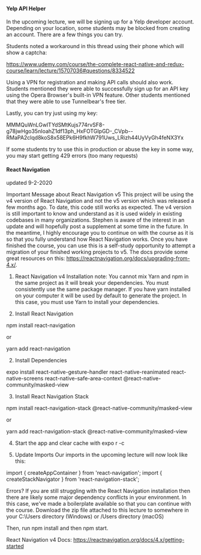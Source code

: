 
#### Yelp API Helper
In the upcoming lecture, we will be signing up for a Yelp developer account. Depending on your location, some students may be blocked from creating an account. There are a few things you can try.

Students noted a workaround in this thread using their phone which will show a captcha:

https://www.udemy.com/course/the-complete-react-native-and-redux-course/learn/lecture/15707036#questions/8334522

Using a VPN for registration and making API calls should also work. Students mentioned they were able to successfully sign up for an API key using the Opera Browser's built-in VPN feature. Other students mentioned that they were able to use Tunnelbear's free tier.

Lastly, you can try just using my key:

MMMQuWnLGwlTYdSMtKujs774rvSF8-g78jwHgo35nIoahZ1df13ph_HxFOTGIpGD-_CVpb--RMaPA2clqd8koS8x58EPk6H9fkhW791Uws_LRizh44UyVyGh4feNX3Yx

If some students try to use this in production or abuse the key in some way, you may start getting 429 errors (too many requests)

#### React Navigation

updated 9-2-2020

Important Message about React Navigation v5
This project will be using the v4 version of React Navigation and not the v5 version which was released a few months ago. To date, this code still works as expected. The v4 version is still important to know and understand as it is used widely in existing codebases in many organizations. Stephen is aware of the interest in an update and will hopefully post a supplement at some time in the future. In the meantime, I highly encourage you to continue on with the course as it is so that you fully understand how React Navigation works. Once you have finished the course, you can use this is a self-study opportunity to attempt a migration of your finished working projects to v5. The docs provide some great resources on this: https://reactnavigation.org/docs/upgrading-from-4.x/.

1. React Navigation v4 Installation
note: You cannot mix Yarn and npm in the same project as it will break your dependencies. You must consistently use the same package manager. If you have yarn installed on your computer it will be used by default to generate the project. In this case, you must use Yarn to install your dependencies.

1. Install React Navigation

npm install react-navigation

or

yarn add react-navigation

2. Install Dependencies

expo install react-native-gesture-handler react-native-reanimated react-native-screens react-native-safe-area-context @react-native-community/masked-view

3. Install React Navigation Stack

npm install react-navigation-stack @react-native-community/masked-view

or

yarn add react-navigation-stack @react-native-community/masked-view

4. Start the app and clear cache with expo r -c

2. Update Imports
Our imports in the upcoming lecture will now look like this:

import { createAppContainer } from 'react-navigation';
import { createStackNavigator } from 'react-navigation-stack';

Errors?
If you are still struggling with the React Navigation installation then there are likely some major dependency conflicts in your environment. In this case, we've made a boilerplate available so that you can continue with the course. Download the zip file attached to this lecture to somewhere in your C:\Users directory (Windows) or /Users directory (macOS)

Then, run npm install and then npm start.

React Navigation v4 Docs:
https://reactnavigation.org/docs/4.x/getting-started